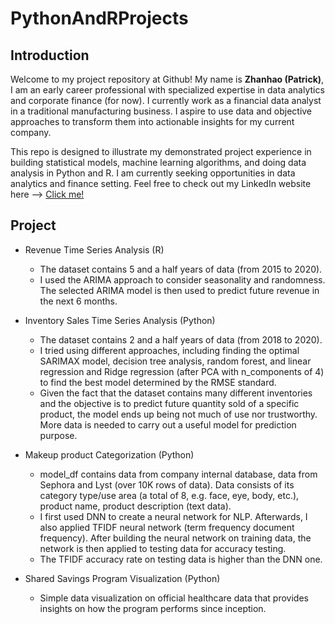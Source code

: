 # PythonAndRProjects

## Introduction

Welcome to my project repository at Github! My name is **Zhanhao (Patrick)**, I am an early career professional with specialized expertise in data analytics and corporate finance (for now). I currently work as a financial data analyst in a traditional manufacturing business. I aspire to use data and objective approaches to transform them into actionable insights for my current company.

This repo is designed to illustrate my demonstrated project experience in building statistical models, machine learning algorithms, and doing data analysis in Python and R. I am currently seeking opportunities in data analytics and finance setting. Feel free to check out my LinkedIn website here --> [Click me!](https://www.linkedin.com/in/cch2owater)

<!-- projects -->
## Project

- Revenue Time Series Analysis (R)
  - The dataset contains 5 and a half years of data (from 2015 to 2020). 
  - I used the ARIMA approach to consider seasonality and randomness. The selected ARIMA model is then used to predict future revenue in the next 6 months.
 
- Inventory Sales Time Series Analysis (Python)
  - The dataset contains 2 and a half years of data (from 2018 to 2020). 
  - I tried using different approaches, including finding the optimal SARIMAX model, decision tree analysis, random forest, and linear regression and Ridge regression (after PCA with n_components of 4) to find the best model determined by the RMSE standard. 
  - Given the fact that the dataset contains many different inventories and the objective is to predict future quantity sold of a specific product, the model ends up being not much of use nor trustworthy. More data is needed to carry out a useful model for prediction purpose.
  
- Makeup product Categorization (Python)
  - model_df contains data from company internal database, data from Sephora and Lyst (over 10K rows of data). Data consists of its category type/use area (a total of 8, e.g. face, eye, body, etc.), product name, product description (text data).
  - I first used DNN to create a neural network for NLP. Afterwards, I also applied TFIDF neural network (term frequency document frequency). After building the neural network on training data, the network is then applied to testing data for accuracy testing. 
  - The TFIDF accuracy rate on testing data is higher than the DNN one. 

- Shared Savings Program Visualization (Python)
  - Simple data visualization on official healthcare data that provides insights on how the program performs since inception.
